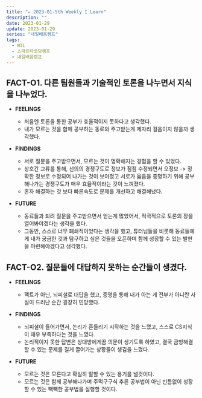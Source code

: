 ```yaml
---
title: "✏️ 2023-01-5th Weekly I Learn"
description: ""
date: 2023-01-29
update: 2023-01-29
series: "내일배움캠프"
tags:
  - WIL
  - 스파르타코딩캠프
  - 내일배움캠프
---
```


## FACT-O1. 다른 팀원들과 기술적인 토론을 나누면서 지식을 나누었다.

- **FEELINGS**

  - 처음엔 토론을 통한 공부가 효율적이지 못하다고 생각했다.
  - 내가 모르는 것을 함께 공부하는 동료와 주고받는게 제자리 걸음이지 않을까 생각했다.

- **FINDINGS**

  - 서로 질문을 주고받으면서, 모르는 것이 명확해지는 경험을 할 수 있었다.
  - 상호간 교류를 통해, 선의의 경쟁구도로 정보가 점점 수정되면서 오정보 -> 정확한 정보로 수정되어 나가는 것이 보여졌고 서로가 옳음을 증명하기 위해 공부해나가는 경쟁구도가 매우 효율적이라는 것이 느껴졌다.
  - 혼자 해결하는 것 보다 빠른속도로 문제를 개선하고 해결해냈다.

- **FUTURE**
  - 동료들과 되려 질문을 주고받으면서 얻는게 많았어서, 적극적으로 토론의 장을 열어봐야겠다는 생각을 했다.
  - 그동안, 스스로 너무 폐쇄적이었다는 생각을 했고, 튜터님들을 비롯해 동료들에게 내가 궁금한 것과 탐구하고 싶은 것들을 오픈하며 함께 성장할 수 있는 발판을 마련해야겠다고 생각했다.

## FACT-O2. 질문들에 대답하지 못하는 순간들이 생겼다.

- **FEELINGS**

  - 팩트가 아닌, 뇌피셜로 대답을 했고, 증명을 통해 내가 아는 게 전부가 아니란 사실이 드러난 순간 굉장히 민망했다.

- **FINDINGS**

  - 뇌피셜이 들어가면서, 논리가 흔들리기 시작하는 것을 느꼈고, 스스로 CS지식이 매우 부족하다는 것을 느꼈다.
  - 논리적이지 못한 답변은 상대방에게끔 의문이 생기도록 하였고, 결국 금방해결할 수 있는 문제를 길게 끌어가는 상황들이 생김을 느꼈다.

- **FUTURE**
  - 모르는 것은 모른다고 확실히 말할 수 있는 용기를 낼것이다.
  - 모르는 것은 함께 공부해나가며 주먹구구식 추론 공부법이 아닌 빈틈없이 성장할 수 있는 빽빽한 공부법을 실행할 것이다.
